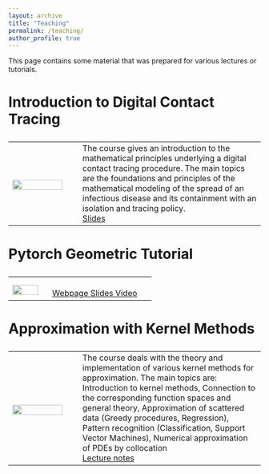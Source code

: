 ```yaml
---
layout: archive
title: "Teaching"
permalink: /teaching/
author_profile: true
---
```


This page contains some material that was prepared for various lectures or tutorials.



<font size="5">
<table style="border:none;">

### Introduction to Digital Contact Tracing

<tr style="border:none;">

<td width="25%" style="border:none;">

<img src="https://GabrieleSantin.github.io/images/digital_contact_tracing.png" style="padding-top: 7px;display: block;margin-right:35px;" width="90%">

</td>

<td width="65%" style="border:none;">
The course gives an introduction to the mathematical principles underlying a digital contact tracing procedure. The main topics are the foundations and principles of the mathematical modeling of the spread of an infectious disease and its containment with an isolation and tracing policy.
<br> 
<a href='https://GabrieleSantin.github.io/files/https://drive.google.com/drive/u/1/folders/1mH7-AlXOZNtJALaw7QKcpbqHxOqUn0-9'> <i class='fa fa-file-powerpoint'></i> Slides </a>


</td>

</tr>


</table>
</font>

<font size="5">
<table style="border:none;">

### Pytorch Geometric Tutorial

<tr style="border:none;">

<td width="25%" style="border:none;">

<img src="https://GabrieleSantin.github.io/images/" style="padding-top: 7px;display: block;margin-right:35px;" width="90%">

</td>

<td width="65%" style="border:none;">

<br> 
<a href='https://GabrieleSantin.github.io/files/https://antoniolonga.github.io/Pytorch_geometric_tutorials/index.html'> <i class='fa fa-link'></i> Webpage </a><a href='https://GabrieleSantin.github.io/files/https://github.com/AntonioLonga/PytorchGeometricTutorial'> <i class='fa fa-file-powerpoint'></i> Slides </a><a href='https://GabrieleSantin.github.io/files/https://www.youtube.com/user/94longa2112/videos'> <i class='fa fa-youtubef'></i> Video </a>


</td>

</tr>


</table>
</font>

<font size="5">
<table style="border:none;">

### Approximation with Kernel Methods

<tr style="border:none;">

<td width="25%" style="border:none;">

<img src="https://GabrieleSantin.github.io/images/approximation_with_kernel_methods.png" style="padding-top: 7px;display: block;margin-right:35px;" width="90%">

</td>

<td width="65%" style="border:none;">
The course deals with the theory and implementation of various kernel methods for approximation. The main topics are: Introduction to kernel methods, Connection to the corresponding function spaces and general theory, Approximation of scattered data (Greedy procedures, Regression), Pattern recognition (Classification, Support Vector Machines), Numerical approximation of PDEs by collocation
<br> 
<a href='https://GabrieleSantin.github.io/files/approximation_with_kernel_methods.pdf'> <i class='fa fa-file-pdf'></i> Lecture notes </a>


</td>

</tr>


</table>
</font>
